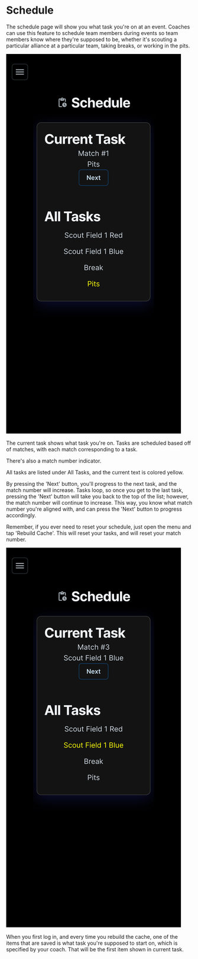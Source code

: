 # Schedule

The schedule page will show you what task you're on at an event. Coaches can use this feature to schedule team members during events so team members know where they're supposed to be, whether it's scouting a particular alliance at a particular team, taking breaks, or working in the pits.

![](../.gitbook/assets/user-schedule-default)

The current task shows what task you're on. Tasks are scheduled based off of matches, with each match corresponding to a task.

There's also a match number indicator.

All tasks are listed under All Tasks, and the current text is colored yellow.

By pressing the 'Next' button, you'll progress to the next task, and the match number will increase. Tasks loop, so once you get to the last task, pressing the 'Next' button will take you back to the top of the list; however, the match number will continue to increase. This way, you know what match number you're aligned with, and can press the 'Next' button to progress accordingly.

Remember, if you ever need to reset your schedule, just open the menu and tap 'Rebuild Cache'. This will reset your tasks, and will reset your match number.

![](../.gitbook/assets/user-schedule-progression)

When you first log in, and every time you rebuild the cache, one of the items that are saved is what task you're supposed to start on, which is specified by your coach. That will be the first item shown in current task.

